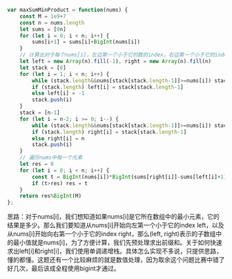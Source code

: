 ```js
var maxSumMinProduct = function(nums) {
    const M = 1e9+7
    const n = nums.length
    let sums = [0n]
    for (let i = 0; i < n; i++) {
        sums[i+1] = sums[i]+BigInt(nums[i])
    }
    // 计算出对于每个nums[i]，左边第一个小于它的数的index，右边第一个小于它的index (使用单调增栈)
    let left = new Array(n).fill(-1), right = new Array(n).fill(n)
    let stack = [0]
    for (let i = 1; i < n; i++) {
        while (stack.length&&nums[stack[stack.length-1]]>=nums[i]) stack.pop()
        if (stack.length) left[i] = stack[stack.length-1]
        else left[i] = -1
        stack.push(i)
    }
    stack = [n-1]
    for (let i = n-2; i >= 0; i--) {
        while (stack.length&&nums[stack[stack.length-1]]>=nums[i]) stack.pop()
        if (stack.length) right[i] = stack[stack.length-1]
        else right[i] = n
        stack.push(i)
    }
    // 遍历nums中每一个元素
    let res = 0
    for (let i = 0; i < n; i++) {
        const t = BigInt(nums[i])*BigInt(sums[right[i]]-sums[left[i]+1])
        if (t>res) res = t
    }
    return res%BigInt(M)
};
```

思路：对于nums[i]，我们想知道如果nums[i]是它所在数组中的最小元素，它的结果是多少。那么我们要知道从nums[i]开始向左第一个小于它的index left，以及从nums[i]开始向右第一个小于它的index right，那么(left, right)表示的子数组中的最小值就是nums[i]，为了方便计算，我们先预处理求出前缀和。关于如何快速求出left[i]和right[i]，我们使用单调递增栈。具体怎么实现不多说，只提供思路，懂的都懂。这题还有一个比较麻烦的就是数值处理，因为取余这个问题比赛中错了好几次，最后该成全程使用bigint才通过。